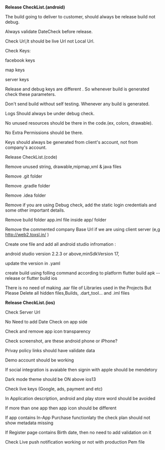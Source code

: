 **Release CheckList.(android)**

The build going to deliver to customer, should always be release build not debug.

Always validate DateCheck before release.

Check Url,It should be live Url not Local Url.

Check Keys:

facebook keys

map keys

server keys

Release and debug keys are different . So whenever build is generated check these parameters.

Don't send build without self testing. Whenever any build is generated.

Logs Should always be under debug check.

No unused resources should be there in the code.(ex,  colors, drawable).

No Extra Permissions should be there.

Keys should always be generated from client's account, not from company's account.

Release CheckList.(code)

Remove unused string, drawable,mipmap,xml & java files

Remove .git folder

Remove .gradle folder

Remove .idea folder

Remove if you are using Debug check, add the static login credentials and some other important details.

Remove build folder app.iml file inside app/ folder

Remove the commented company Base Url if we are using client server (e,g http://web2.toxsl.in/ )

Create one file and add all android studio infromation :

android studio version 2.2.3 or above,minSdkVersion 17,

update the version in .yaml 

create build using folling command according to platform flutter build apk --release or flutter build ios

There is no need of making .aar file of Libraries used in the Projects But Please Delete all hidden files,Builds, .dart_tool...   and .iml files



**Release CheckList.(ios)**

Check Server Url

No Need to add Date Check on app side

Check and remove app icon transparency

Check screenshot, are these android phone or iPhone?

Privay policy links should have validate data

Demo account should be working 

If social integration is avaiable then signin with apple should be mendetory

Dark mode theme should be ON above ios13

Check live keys (Google, ads, payment and etc)

In Application description, android and play store word should be avoided

If more than one app then app icon should be different

If app contains In-App Purchase functionlaty the check plan should not show metadata missing

If Register page contains Birth date, then no need to add validation on it

Check Live push notification working or not with production Pem file
